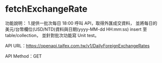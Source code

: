 # fetchExchangeRate
功能說明：
1.提供一批次每日 18:00 呼叫 API，取得外匯成交資料，
並將每日的美元/台幣欄位(USD/NTD)資料與日期(yyyy-MM-dd HH:mm:ss) insert 至 table/collection，
並針對批次功能寫 Unit test。

API URL：https://openapi.taifex.com.tw/v1/DailyForeignExchangeRates

API Method：GET
